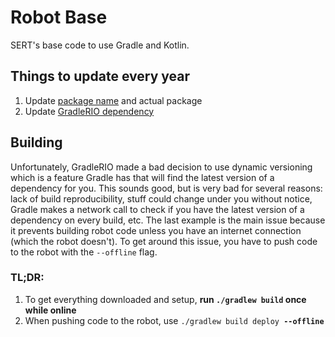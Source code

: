 # Robot Base

SERT's base code to use Gradle and Kotlin.

## Things to update every year

1. Update [package name](https://github.com/SouthEugeneRoboticsTeam/Robot-Base/blob/master/build.gradle#L41) and actual package
1. Update [GradleRIO dependency](https://github.com/SouthEugeneRoboticsTeam/Robot-Base/blob/master/build.gradle#L13)

## Building

Unfortunately, GradleRIO made a bad decision to use dynamic versioning which is a feature Gradle has
that will find the latest version of a dependency for you. This sounds good, but is very bad for
several reasons: lack of build reproducibility, stuff could change under you without notice, Gradle
makes a network call to check if you have the latest version of a dependency on every build, etc.
The last example is the main issue because it prevents building robot code unless you have an
internet connection (which the robot doesn't). To get around this issue, you have to push code to
the robot with the `--offline` flag.

### TL;DR:

1. To get everything downloaded and setup, **run `./gradlew build` once while online**
2. When pushing code to the robot, use `./gradlew build deploy `**`--offline`**
